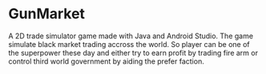 # GunMarket

A 2D trade simulator game made with Java and Android Studio.
The game simulate black market trading accross the world. So player can be one of the superpower these day and either try to
earn profit by trading fire arm or control third world government by aiding the prefer faction.

